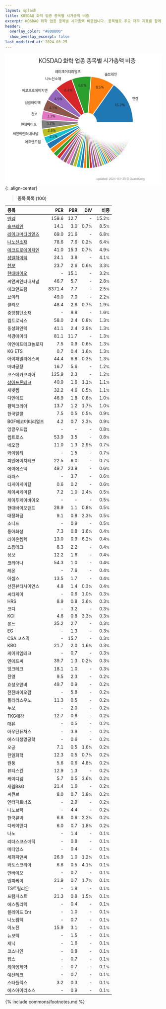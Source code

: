 ```yaml
---
layout: splash
title: KOSDAQ 화학 업종 종목별 시가총액 비중
excerpt: KOSDAQ 화학 업종 종목별 시가총액 비중입니다. 종목별로 주요 재무 지표를 함께 표시합니다.
header:
  overlay_color: "#800000"
  show_overlay_excerpt: false
last_modified_at: 2024-03-25
---
```



![KOSDAQ 화학 업종 종목별 시가총액 비중](/stats/sector/images/kosdaq_업종_화학_종목.png){: .align-center}


> **종목 목록 (100)**<a id="list"></a>

| **종목** | **PER** | **PBR** | **DIV** | **비중** |
| :------- | ------: | ------: | ------: | -------: |
| [엔켐](/348370/) | 159.6 | 12.7 | - | 15.2<small>%</small> |
| [솔브레인](/357780/) | 14.1 | 3.0 | 0.7<small>%</small> | 8.5<small>%</small> |
| [레이크머티리얼즈](/281740/) | 69.0 | 21.6 | - | 6.8<small>%</small> |
| [나노신소재](/121600/) | 78.6 | 7.6 | 0.2<small>%</small> | 6.4<small>%</small> |
| [에코프로에이치엔](/383310/) | 41.0 | 15.3 | 0.7<small>%</small> | 4.9<small>%</small> |
| [성일하이텍](/365340/) | 24.1 | 3.8 | - | 4.1<small>%</small> |
| [천보](/278280/) | 23.7 | 2.6 | 0.6<small>%</small> | 3.3<small>%</small> |
| [현대바이오](/048410/) | - | 15.1 | - | 3.2<small>%</small> |
| 씨앤씨인터내셔널 | 46.7 | 5.7 | - | 2.8<small>%</small> |
| 에코앤드림 | 8371.4 | 7.7 | - | 2.5<small>%</small> |
| 브이티 | 49.0 | 7.0 | - | 2.2<small>%</small> |
| 클리오 | 48.4 | 2.6 | 0.7<small>%</small> | 1.9<small>%</small> |
| 중앙첨단소재 | - | 9.8 | - | 1.6<small>%</small> |
| 켐트로닉스 | 58.0 | 2.4 | 0.8<small>%</small> | 1.3<small>%</small> |
| 동성화인텍 | 41.1 | 2.4 | 2.9<small>%</small> | 1.3<small>%</small> |
| 석경에이티 | 81.1 | 11.7 | - | 1.3<small>%</small> |
| 이엔에프테크놀로지 | 7.5 | 0.9 | 0.6<small>%</small> | 1.3<small>%</small> |
| KG ETS | 0.7 | 0.4 | 1.6<small>%</small> | 1.3<small>%</small> |
| 아이패밀리에스씨 | 44.4 | 6.8 | 0.3<small>%</small> | 1.3<small>%</small> |
| 마녀공장 | 16.7 | 5.6 | - | 1.2<small>%</small> |
| 코스메카코리아 | 125.9 | 2.3 | - | 1.2<small>%</small> |
| [상아프론테크](/089980/) | 40.0 | 1.6 | 1.1<small>%</small> | 1.1<small>%</small> |
| 새빗켐 | 32.2 | 4.6 | 0.5<small>%</small> | 1.1<small>%</small> |
| 디엔에프 | 46.9 | 1.8 | 0.8<small>%</small> | 1.0<small>%</small> |
| 펌텍코리아 | 13.7 | 1.2 | 1.7<small>%</small> | 1.0<small>%</small> |
| 한국알콜 | 7.5 | 0.5 | 0.5<small>%</small> | 0.9<small>%</small> |
| BGF에코머티리얼즈 | 4.2 | 0.7 | 2.3<small>%</small> | 0.9<small>%</small> |
| 잉글우드랩 | - | - | - | 0.8<small>%</small> |
| 켐트로스 | 53.9 | 3.5 | - | 0.8<small>%</small> |
| 네오팜 | 11.0 | 1.3 | 2.9<small>%</small> | 0.7<small>%</small> |
| 와이엠티 | - | 1.5 | - | 0.7<small>%</small> |
| 피엔에이치테크 | 22.5 | 6.0 | - | 0.7<small>%</small> |
| 에이에스텍 | 49.7 | 23.9 | - | 0.6<small>%</small> |
| 라파스 | - | 3.7 | - | 0.6<small>%</small> |
| 티케이케미칼 | 0.6 | 0.2 | - | 0.6<small>%</small> |
| 제이씨케미칼 | 7.2 | 1.0 | 2.4<small>%</small> | 0.5<small>%</small> |
| 제이투케이바이오 | - | - | - | 0.5<small>%</small> |
| 현대바이오랜드 | 28.9 | 1.1 | 0.8<small>%</small> | 0.5<small>%</small> |
| 대정화금 | 9.1 | 0.8 | 2.3<small>%</small> | 0.5<small>%</small> |
| 소니드 | - | 0.9 | - | 0.5<small>%</small> |
| 동아화성 | 7.3 | 0.8 | 1.6<small>%</small> | 0.4<small>%</small> |
| 라이온켐텍 | 13.0 | 0.9 | 6.2<small>%</small> | 0.4<small>%</small> |
| 스톰테크 | 8.3 | 2.2 | - | 0.4<small>%</small> |
| 상보 | 12.2 | 1.6 | - | 0.4<small>%</small> |
| 코리아나 | 54.3 | 1.0 | - | 0.4<small>%</small> |
| 레몬 | - | 7.6 | - | 0.4<small>%</small> |
| 아셈스 | 13.5 | 1.7 | - | 0.4<small>%</small> |
| 선진뷰티사이언스 | 4.8 | 1.4 | 0.3<small>%</small> | 0.4<small>%</small> |
| 씨티케이 | - | 0.6 | 1.0<small>%</small> | 0.3<small>%</small> |
| HRS | 8.9 | 0.8 | 3.6<small>%</small> | 0.3<small>%</small> |
| 코디 | - | 3.2 | - | 0.3<small>%</small> |
| KCI | 4.6 | 0.8 | 3.3<small>%</small> | 0.3<small>%</small> |
| 본느 | 35.2 | 2.7 | - | 0.3<small>%</small> |
| EG | - | 1.3 | - | 0.3<small>%</small> |
| CSA 코스믹 | - | 15.7 | - | 0.3<small>%</small> |
| KBG | 21.7 | 2.0 | 1.6<small>%</small> | 0.3<small>%</small> |
| 케이피엠테크 | - | 0.7 | - | 0.3<small>%</small> |
| 엔에프씨 | 39.7 | 1.3 | 0.2<small>%</small> | 0.3<small>%</small> |
| 잉크테크 | 18.1 | 1.0 | - | 0.3<small>%</small> |
| 진영 | 9.5 | 2.3 | - | 0.2<small>%</small> |
| 효성오앤비 | 49.7 | 0.9 | - | 0.2<small>%</small> |
| 전진바이오팜 | - | 5.8 | - | 0.2<small>%</small> |
| 폴라리스우노 | 11.3 | 0.5 | - | 0.2<small>%</small> |
| 누보 | - | 2.0 | - | 0.2<small>%</small> |
| TKG애강 | 12.7 | 0.6 | - | 0.2<small>%</small> |
| 대유 | - | 0.5 | - | 0.2<small>%</small> |
| 아우딘퓨쳐스 | - | 3.9 | - | 0.2<small>%</small> |
| 에스디생명공학 | - | 0.6 | - | 0.2<small>%</small> |
| 오공 | 7.1 | 0.5 | 1.6<small>%</small> | 0.2<small>%</small> |
| 한일화학 | 12.3 | 0.5 | 0.7<small>%</small> | 0.2<small>%</small> |
| 원풍 | 5.6 | 0.6 | 4.8<small>%</small> | 0.2<small>%</small> |
| 뷰티스킨 | 12.9 | 1.3 | - | 0.2<small>%</small> |
| 케이디켐 | 5.7 | 0.5 | 3.6<small>%</small> | 0.2<small>%</small> |
| 세림B&G | 21.4 | 1.6 | - | 0.2<small>%</small> |
| 씨큐브 | 8.0 | 0.7 | 3.8<small>%</small> | 0.2<small>%</small> |
| 엔터파트너즈 | - | 2.9 | - | 0.2<small>%</small> |
| 나노브릭 | - | 4.4 | - | 0.2<small>%</small> |
| 한국큐빅 | 6.8 | 0.6 | 2.2<small>%</small> | 0.2<small>%</small> |
| 디케이앤디 | 6.0 | 0.7 | 1.8<small>%</small> | 0.2<small>%</small> |
| 나노 | - | 1.4 | - | 0.1<small>%</small> |
| 리더스코스메틱 | - | 0.8 | - | 0.1<small>%</small> |
| 메디앙스 | - | 0.4 | - | 0.1<small>%</small> |
| 세화피앤씨 | 26.9 | 1.0 | 1.2<small>%</small> | 0.1<small>%</small> |
| 와토스코리아 | 6.6 | 0.5 | 4.1<small>%</small> | 0.1<small>%</small> |
| 인바이오 | - | 0.7 | - | 0.1<small>%</small> |
| 엔피케이 | 21.9 | 0.7 | 1.7<small>%</small> | 0.1<small>%</small> |
| TS트릴리온 | - | 1.8 | - | 0.1<small>%</small> |
| 프럼파스트 | 21.3 | 0.8 | 1.5<small>%</small> | 0.1<small>%</small> |
| 에스폴리텍 | - | 0.4 | - | 0.1<small>%</small> |
| 블레이드 Ent | - | 1.0 | - | 0.1<small>%</small> |
| 나노캠텍 | - | 0.7 | - | 0.1<small>%</small> |
| 이노진 | 15.9 | 3.1 | - | 0.1<small>%</small> |
| 뉴보텍 | - | 1.5 | - | 0.1<small>%</small> |
| 제닉 | - | 1.6 | - | 0.1<small>%</small> |
| 코스나인 | - | 0.8 | - | 0.1<small>%</small> |
| 웹스 | - | 0.7 | - | 0.1<small>%</small> |
| 케이엠제약 | - | 0.7 | - | 0.1<small>%</small> |
| 예선테크 | - | 0.7 | - | 0.1<small>%</small> |
| 스타플렉스 | 3.2 | 0.3 | - | 0.1<small>%</small> |
| 에스아이리소스 | - | 0.9 | - | 0.1<small>%</small> |

{% include commons/footnotes.md %}